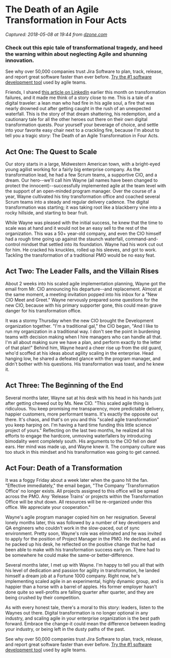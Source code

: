 # The Death of an Agile Transformation in Four Acts

_Captured: 2018-05-08 at 19:44 from [dzone.com](https://dzone.com/articles/the-death-of-an-agile-transformation-in-four-acts?edition=376262&utm_source=Daily%20Digest&utm_medium=email&utm_campaign=Daily%20Digest%202018-05-08)_

###  Check out this epic tale of transformational tragedy, and heed the warning within about neglecting Agile and shunning innovation. 

See why over 50,000 companies trust Jira Software to plan, track, release, and report great software faster than ever before. [Try the #1 software development tool](https://dzone.com/go?i=281431&u=https%3A%2F%2Fwww.atlassian.com%2Fsoftware%2Fjira%3Futm_source%3Ddzone%26utm_medium%3Ddisplay%26utm_campaign%3Djira_adexp-psa-exp_global-eng_dzone-pre-post-roll-text%26utm_term%3DTry-the-number-one-software-development) used by agile teams.

Friends, I shared [this article on LinkedIn](https://www.linkedin.com/feed/update/urn:li:activity:6391660037667909632/) earlier this month on transformation failures, and it made me think of a story close to me. This is a tale of a digital traveler: a lean man who had fire in his agile soul, a fire that was nearly drowned out after getting caught in the rush of an unexpected waterfall. This is the story of that dream shattering, his redemption, and a cautionary tale for all the other heroes out there on their own digital transformation quests. Pour yourself your beverage of choice, and settle into your favorite easy chair next to a crackling fire, because I'm about to tell you a tragic story: The Death of an Agile Transformation in Four Acts.

## **Act One: The Quest to Scale**

Our story starts in a large, Midwestern American town, with a bright-eyed young agilist working for a fairly big enterprise company. As the transformation lead, he had a few Scrum teams, a supportive CIO, and a dream. Our hero--we'll call him Wayne (all names have been changed to protect the innocent)--successfully implemented agile at the team level with the support of an open-minded program manager. Over the course of a year, Wayne cultivated his tiny transformation office and coached several Scrum teams into a steady and regular delivery cadence. The digital transformation was starting; it was taking root like a blackberry vine into a rocky hillside, and starting to bear fruit.

While Wayne was pleased with the initial success, he knew that the time to scale was at hand and it would not be an easy sell to the rest of the organization. This was a 50+ year-old company, and even the CIO himself had a rough time going up against the staunch waterfall, command-and-control mindset that settled into its foundation. Wayne had his work cut out for him. He cracked his knuckles, rolled up his sleeves, and got to work. Tackling the transformation of a traditional PMO would be no easy feat.

## **Act Two: The Leader Falls, and the Villain Rises**

About 2 weeks into his scaled agile implementation planning, Wayne got the email from Mr. CIO announcing his departure--and replacement. Almost at the same moment, a meeting invitation popped into his inbox for a "New CIO Meet and Greet." Wayne nervously prepared some questions for the new CIO, because with his primary supporter gone, this could mean grave danger for his transformation office.

It was a stormy Thursday when the new CIO brought the Development organization together. "I'm a traditional gal," the CIO began, "And I like to run my organization in a traditional way. I don't see the point in burdening teams with decision making when I hire managers who can handle all that. I'm all about making sure we have a plan, and perform exactly to the letter of that plan!" Behind him, Wayne heard a cheer rise up from the old guard, who'd scoffed at his ideas about agility scaling in the enterprise. Head hanging low, he shared a defeated glance with the program manager, and didn't bother with his questions. His transformation was toast, and he knew it.

## **Act Three: The Beginning of the End**

Several months later, Wayne sat at his desk with his head in his hands just after getting chewed out by Ms. New CIO. "This scaled agile thing is ridiculous. You keep promising me transparency, more predictable delivery, happier customers, more performant teams. It's exactly the opposite out there. It's chaos, and that's on you and this "scaled agile transformation" you keep harping on. I'm having a hard time funding this little science project of yours." Reflecting on the last two months, he realized all his efforts to engage the hardcore, unmoving waterfallers by introducing bimodality went completely south. His arguments to the CIO fell on deaf ears. Her mind was made up, and Wayne knew it. The company culture was too stuck in this mindset and his transformation was going to get canned.

## **Act Four: Death of a Transformation**

It was a foggy Friday about a week later when the guano hit the fan. "Effective immediately," the email began, "The Company 'Transformation Office' no longer exists. All projects assigned to this office will be spread across the PMO. Any 'Release Trains' or projects within the Transformation Office will be shut down. All resources will be re-organized under this office. We appreciate your cooperation."

Wayne's agile program manager copied him on her resignation. Several lonely months later, this was followed by a number of key developers and QA engineers who couldn't work in the slow-paced, out of sync environment. Pretty soon, Wayne's role was eliminated and he was invited to apply for the position of Project Manager in the PMO. He declined, and as he packed up his desk, he reflected on the positive change that he had been able to make with his transformation success early on. There had to be somewhere he could make the same-or better-difference.

Several months later, I met up with Wayne. I'm happy to tell you all that with his level of dedication and passion for agility in transformation, he landed himself a dream job at a Fortune 1000 company. Right now, he's implementing scaled agile in an experimental, highly dynamic group, and is happier than a horse with a barrel of apples. His former employer hasn't done quite so well-profits are falling quarter after quarter, and they are being crushed by their competition.

As with every honest tale, there's a moral to this story: leaders, listen to the Waynes out there. Digital transformation is no longer optional in any industry, and scaling agile in your enterprise organization is the best path forward. Embrace the change-it could mean the difference between leading your industry, or being left in the dusty paths of the past.

See why over 50,000 companies trust Jira Software to plan, track, release, and report great software faster than ever before. [Try the #1 software development tool](https://dzone.com/go?i=281432&u=https%3A%2F%2Fwww.atlassian.com%2Fsoftware%2Fjira%3Futm_source%3Ddzone%26utm_medium%3Ddisplay%26utm_campaign%3Djira_adexp-psa-exp_global-eng_dzone-pre-post-roll-text%26utm_term%3DTry-the-number-one-software-development) used by agile teams.
